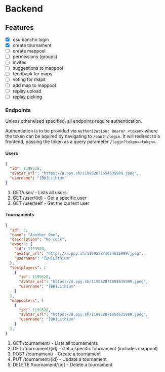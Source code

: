 # Backend

## Features

- [x] osu bancho login
- [x] create tournament
- [ ] create mappool
- [ ] permissions (groups)
- [ ] invites
- [ ] suggestions to mappool
- [ ] feedback for maps
- [ ] voting for maps
- [ ] add map to mappool
- [ ] replay upload
- [ ] replay picking

### Endpoints

Unless otherwised specified, all endpoints require authentication.

Authentiation is to be provided via `Authorization: Bearer <token>` where the token can be aquired by navigating to `/oauth/login`. It will redirect to a frontend, passing the token as a query parameter `/login?token=<token>`.

#### Users

```json
{
  "id": 1199528,
  "avatar_url": "https://a.ppy.sh/1199528?1654635999.jpeg",
  "username": "[BH]Lithium"
}
```

1. GET/user/ - Lists all users
2. GET /user/{id} - Get a specific user
3. GET /user/self - Get the current user

#### Tournaments

```json
{
  "id": 3,
  "name": "Another One",
  "description": "No cock",
  "owner": {
    "id": 1199528,
    "avatar_url": "https://a.ppy.sh/1199528?1654635999.jpeg",
    "username": "[BH]Lithium"
  },
  "testplayers": [
    {
      "id": 1199528,
      "avatar_url": "https://a.ppy.sh/1199528?1654635999.jpeg",
      "username": "[BH]Lithium"
    }
  ],
  "mappoolers": [
    {
      "id": 1199528,
      "avatar_url": "https://a.ppy.sh/1199528?1654635999.jpeg",
      "username": "[BH]Lithium"
    }
  ],
}
``` 

1. GET /tournament/ - Lists all tournaments
2. GET /tournament/{id} - Get a specific tournament (includes mappool)
3. POST /tournament/ - Create a tournament
4. PUT /tournament/{id} - Update a tournament
5. DELETE /tournament/{id} - Delete a tournament